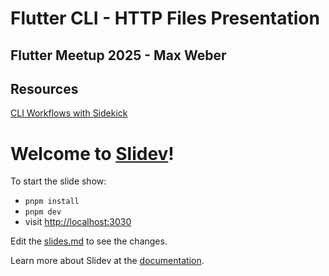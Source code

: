 # Flutter CLI - HTTP Files Presentation
## Flutter Meetup 2025 - Max Weber

## Resources
[CLI Workflows with Sidekick](https://docs.google.com/presentation/d/1_NkDHcqE4Tw8M_mCcQozSRn_x4tY5SiRZNbKe_ZejW8/edit?slide=id.g2565428690f_0_60#slide=id.g2565428690f_0_60)

# Welcome to [Slidev](https://github.com/slidevjs/slidev)!

To start the slide show:

- `pnpm install`
- `pnpm dev`
- visit <http://localhost:3030>

Edit the [slides.md](./slides.md) to see the changes.

Learn more about Slidev at the [documentation](https://sli.dev/).


